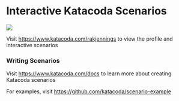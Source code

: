# Interactive Katacoda Scenarios

[![](http://shields.katacoda.com/katacoda/rakjennings/count.svg)](https://www.katacoda.com/rakjennings "Get your profile on Katacoda.com")

Visit https://www.katacoda.com/rakjennings to view the profile and interactive scenarios

### Writing Scenarios
Visit https://www.katacoda.com/docs to learn more about creating Katacoda scenarios

For examples, visit https://github.com/katacoda/scenario-example
